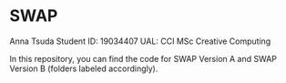 # SWAP

Anna Tsuda
Student ID: 19034407
UAL: CCI
MSc Creative Computing

In this repository, you can find the code for SWAP Version A and SWAP Version B (folders labeled accordingly).
